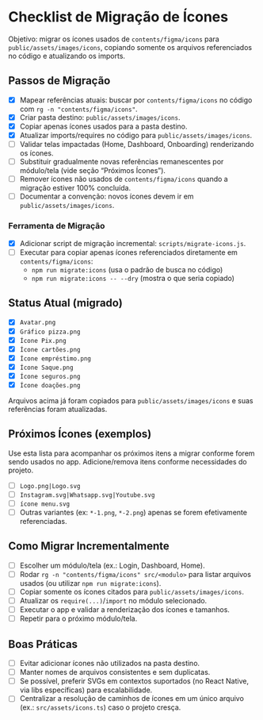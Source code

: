 # Checklist de Migração de Ícones

Objetivo: migrar os ícones usados de `contents/figma/icons` para `public/assets/images/icons`, copiando somente os arquivos referenciados no código e atualizando os imports.

## Passos de Migração

- [x] Mapear referências atuais: buscar por `contents/figma/icons` no código com `rg -n "contents/figma/icons"`.
- [x] Criar pasta destino: `public/assets/images/icons`.
- [x] Copiar apenas ícones usados para a pasta destino.
- [x] Atualizar imports/requires no código para `public/assets/images/icons`.
- [ ] Validar telas impactadas (Home, Dashboard, Onboarding) renderizando os ícones.
- [ ] Substituir gradualmente novas referências remanescentes por módulo/tela (vide seção “Próximos Ícones”).
- [ ] Remover ícones não usados de `contents/figma/icons` quando a migração estiver 100% concluída.
- [ ] Documentar a convenção: novos ícones devem ir em `public/assets/images/icons`.

### Ferramenta de Migração

- [x] Adicionar script de migração incremental: `scripts/migrate-icons.js`.
- [ ] Executar para copiar apenas ícones referenciados diretamente em `contents/figma/icons`:
  - `npm run migrate:icons` (usa o padrão de busca no código)
  - `npm run migrate:icons -- --dry` (mostra o que seria copiado)

## Status Atual (migrado)

- [x] `Avatar.png`
- [x] `Gráfico pizza.png`
- [x] `Ícone Pix.png`
- [x] `Ícone cartões.png`
- [x] `Ícone empréstimo.png`
- [x] `Ícone Saque.png`
- [x] `Ícone seguros.png`
- [x] `Ícone doações.png`

Arquivos acima já foram copiados para `public/assets/images/icons` e suas referências foram atualizadas.

## Próximos Ícones (exemplos)

Use esta lista para acompanhar os próximos itens a migrar conforme forem sendo usados no app. Adicione/remova itens conforme necessidades do projeto.

- [ ] `Logo.png|Logo.svg`
- [ ] `Instagram.svg|Whatsapp.svg|Youtube.svg`
- [ ] `ícone menu.svg`
- [ ] Outras variantes (ex: `*-1.png`, `*-2.png`) apenas se forem efetivamente referenciadas.

## Como Migrar Incrementalmente

- [ ] Escolher um módulo/tela (ex.: Login, Dashboard, Home).
- [ ] Rodar `rg -n "contents/figma/icons" src/<modulo>` para listar arquivos usados (ou utilizar `npm run migrate:icons`).
- [ ] Copiar somente os ícones citados para `public/assets/images/icons`.
- [ ] Atualizar os `require(...)`/`import` no módulo selecionado.
- [ ] Executar o app e validar a renderização dos ícones e tamanhos.
- [ ] Repetir para o próximo módulo/tela.

## Boas Práticas

- [ ] Evitar adicionar ícones não utilizados na pasta destino.
- [ ] Manter nomes de arquivos consistentes e sem duplicatas.
- [ ] Se possível, preferir SVGs em contextos suportados (no React Native, via libs específicas) para escalabilidade.
- [ ] Centralizar a resolução de caminhos de ícones em um único arquivo (ex.: `src/assets/icons.ts`) caso o projeto cresça.
